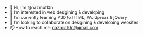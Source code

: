 - 👋 Hi, I’m @nazmul10n
- 👀 I’m interested in web desigining & developing
- 🌱 I’m currently learning PSD to HTML, Wordpress & jQuery
- 💞️ I’m looking to collaborate on desigining & developing websites
- 📫 How to reach me: nazmul10n@gmail.com

<!---
nazmul10n/nazmul10n is a ✨ special ✨ repository because its `README.md` (this file) appears on your GitHub profile.
You can click the Preview link to take a look at your changes.
--->
